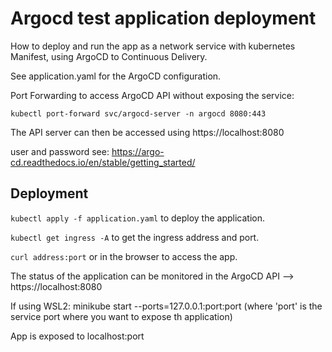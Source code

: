 # Argocd test application deployment
How to deploy and run the app as a network service with kubernetes Manifest, using ArgoCD to Continuous Delivery.

See application.yaml for the ArgoCD configuration.

Port Forwarding to access ArgoCD API without exposing the service:

``kubectl port-forward svc/argocd-server -n argocd 8080:443``

The API server can then be accessed using https://localhost:8080

user and password see: https://argo-cd.readthedocs.io/en/stable/getting_started/

## Deployment

`kubectl apply -f application.yaml` to deploy the application.

`kubectl get ingress -A` to get the ingress address and port.

`curl address:port` or in the browser to access the app.

The status of the application can be monitored in the ArgoCD API --> https://localhost:8080

If using WSL2: minikube start --ports=127.0.0.1:port:port (where 'port' is the service port where you want to expose th application)

App is exposed to localhost:port
